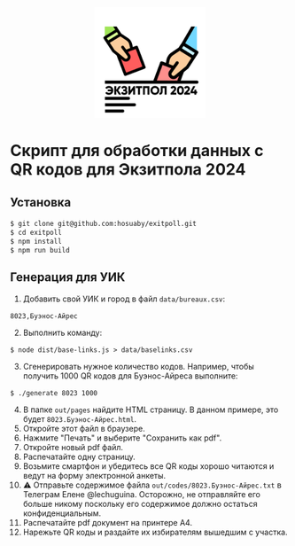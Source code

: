 <p align="center">
  <img width="200px" src="logo.png" />
</p>

# Скрипт для обработки данных с QR кодов для Экзитпола 2024

## Установка

```shell
$ git clone git@github.com:hosuaby/exitpoll.git
$ cd exitpoll
$ npm install
$ npm run build
```

## Генерация для УИК

1. Добавить свой УИК и город в файл `data/bureaux.csv`:

```
8023,Буэнос-Айрес
```

2. Выполнить команду:

```shell
$ node dist/base-links.js > data/baselinks.csv
```

3. Сгенерировать нужное количество кодов. Например, чтобы получить 1000 QR кодов для Буэнос-Айреса выполните:

```shell
$ ./generate 8023 1000
```

4. В папке `out/pages` найдите HTML страницу. В данном примере, это будет `8023.Буэнос-Айрес.html`.
5. Откройте этот файл в браузере.
6. Нажмите "Печать" и выберите "Сохранить как pdf".
7. Откройте новый pdf файл.
8. Распечатайте одну страницу.
9. Возьмите смартфон и убедитесь все QR коды хорошо читаются и ведут на форму электронной анкеты.
10. :warning: Отправьте содержимое файла `out/codes/8023.Буэнос-Айрес.txt` в Телеграм Елене @lechuguina. Осторожно, не отправляйте
его больше никому поскольку его содержимое должно остаться конфиденциальным.
11. Распечатайте pdf документ на принтере А4.
12. Нарежьте QR коды и раздайте их избирателям вышедшим с участка.